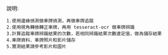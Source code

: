 說明:

    1.使用邊緣偵測做車牌偵測，再做車牌追蹤
    2.使用視角轉換轉正車牌，再用 tesseract-ocr 做車牌辨識
    3.計算追蹤車牌辨識結果的次數，若相同辨識結果次數達定值，做為儲存結果
    4.車牌資料、車牌照片和影片儲存
    5.實測結果請參考影片和圖片
